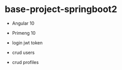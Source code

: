 # base-project-springboot2

* Angular 10
* Primeng 10
  
* login jwt token
* crud users
* crud profiles
